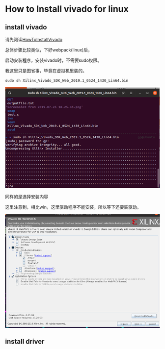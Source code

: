 #	How to Install vivado for linux

##	install vivado

 请先阅读[HowToInstallVivado](readme.md)

总体步骤比较类似，下好webpack(linux)后，

启动安装程序，安装vivado时，不需要sudo权限。

我这里只是图省事，毕竟在虚拟机里装的。

```shell
sudo sh Xilinx_Vivado_SDK_Web_2019.1_0524_1430_Lin64.bin
```

![1567990278203](How_to_Install_vivado_for_linux.assets/1567990278203.png)

同样的是选择安装内容

这里注意到，相比win，这里驱动程序不能安装，所以等下还要装驱动。

![1567990461454](How_to_Install_vivado_for_linux.assets/1567990461454.png)

##	install driver

